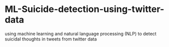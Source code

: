 # ML-Suicide-detection-using-twitter-data
using machine learning and natural language processing (NLP) to detect suicidal thoughts in tweets from twitter data
